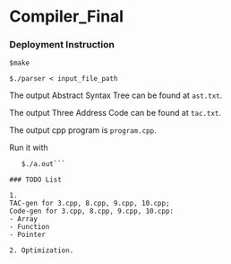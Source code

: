 # Compiler_Final

### Deployment Instruction

```$make```

```$./parser < input_file_path```

The output Abstract Syntax Tree can be found at `ast.txt`.

The output Three Address Code can be found at `tac.txt`.

The output cpp program is `program.cpp`.

Run it with

```$g++ program.cpp
   $./a.out```

### TODO List

1.
TAC-gen for 3.cpp, 8.cpp, 9.cpp, 10.cpp;
Code-gen for 3.cpp, 8.cpp, 9.cpp, 10.cpp:
- Array
- Function
- Pointer

2. Optimization.
